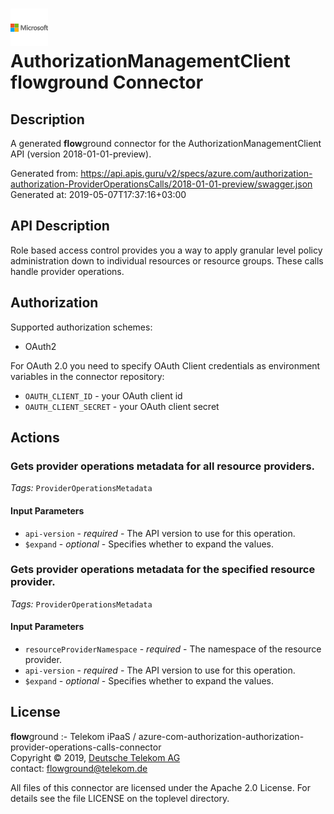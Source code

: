 # ![LOGO](logo.png) AuthorizationManagementClient **flow**ground Connector

## Description

A generated **flow**ground connector for the AuthorizationManagementClient API (version 2018-01-01-preview).

Generated from: https://api.apis.guru/v2/specs/azure.com/authorization-authorization-ProviderOperationsCalls/2018-01-01-preview/swagger.json<br/>
Generated at: 2019-05-07T17:37:16+03:00

## API Description

Role based access control provides you a way to apply granular level policy administration down to individual resources or resource groups. These calls handle provider operations.

## Authorization

Supported authorization schemes:
- OAuth2

For OAuth 2.0 you need to specify OAuth Client credentials as environment variables in the connector repository:
* `OAUTH_CLIENT_ID` - your OAuth client id
* `OAUTH_CLIENT_SECRET` - your OAuth client secret

## Actions

### Gets provider operations metadata for all resource providers.

*Tags:* `ProviderOperationsMetadata`

#### Input Parameters
* `api-version` - _required_ - The API version to use for this operation.
* `$expand` - _optional_ - Specifies whether to expand the values.

### Gets provider operations metadata for the specified resource provider.

*Tags:* `ProviderOperationsMetadata`

#### Input Parameters
* `resourceProviderNamespace` - _required_ - The namespace of the resource provider.
* `api-version` - _required_ - The API version to use for this operation.
* `$expand` - _optional_ - Specifies whether to expand the values.

## License

**flow**ground :- Telekom iPaaS / azure-com-authorization-authorization-provider-operations-calls-connector<br/>
Copyright © 2019, [Deutsche Telekom AG](https://www.telekom.de)<br/>
contact: flowground@telekom.de

All files of this connector are licensed under the Apache 2.0 License. For details
see the file LICENSE on the toplevel directory.
